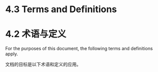 # 4.3 Terms and Definitions

# 4.2 术语与定义

For the purposes of this document, the following terms and definitions apply.

文档的目标是以下术语和定义的应用。
